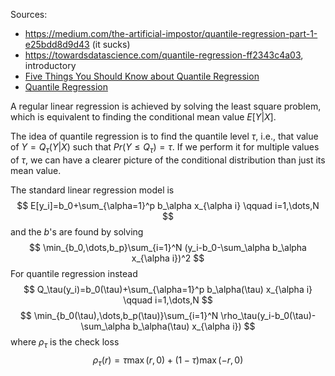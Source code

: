 Sources:
- https://medium.com/the-artificial-impostor/quantile-regression-part-1-e25bdd8d9d43 (it sucks)
- https://towardsdatascience.com/quantile-regression-ff2343c4a03, introductory
- [Five Things You Should Know about Quantile Regression](https://support.sas.com/resources/papers/proceedings17/SAS0525-2017.pdf)
- [Quantile Regression](https://pubs.aeaweb.org/doi/pdfplus/10.1257/jep.15.4.143)

A regular linear regression is achieved by solving the least square problem, which is equivalent to finding the conditional mean value $E[Y|X]$.

The idea of quantile regression is to find the quantile level $\tau$, i.e., that value of $Y=Q_\tau(Y|X)$ such that $Pr(Y\leq Q_\tau )=\tau$. If we perform it for multiple values of $\tau$, we can have a clearer picture of the conditional distribution than just its mean value.

The standard linear regression model is
$$
	E[y_i]=b_0+\sum_{\alpha=1}^p b_\alpha x_{\alpha i} \qquad i=1,\dots,N
$$
and the $b$'s are found by solving
$$
	\min_{b_0,\dots,b_p}\sum_{i=1}^N (y_i-b_0-\sum_\alpha b_\alpha x_{\alpha i})^2
$$
For quantile regression instead
$$
	Q_\tau(y_i)=b_0(\tau)+\sum_{\alpha=1}^p b_\alpha(\tau) x_{\alpha i} \qquad i=1,\dots,N
$$
$$
	\min_{b_0(\tau),\dots,b_p(\tau)}\sum_{i=1}^N \rho_\tau(y_i-b_0(\tau)-\sum_\alpha b_\alpha(\tau) x_{\alpha i})
$$
where $\rho_\tau$ is the check loss
$$
	\rho_\tau(r)=\tau \max(r,0)+(1-\tau)\max(-r,0)
$$
